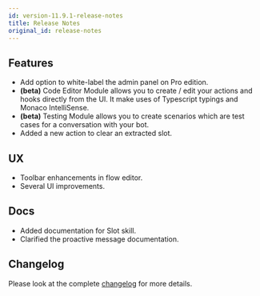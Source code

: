 ```yaml
---
id: version-11.9.1-release-notes
title: Release Notes
original_id: release-notes
---
```


## Features

* Add option to white-label the admin panel on Pro edition.
* **(beta)** Code Editor Module allows you to create / edit your actions and hooks directly from the UI. It make uses of Typescript typings and Monaco IntelliSense.
* **(beta)** Testing Module allows you to create scenarios which are test cases for a conversation with your bot.
* Added a new action to clear an extracted slot.

## UX
* Toolbar enhancements in flow editor.
* Several UI improvements.

## Docs
* Added documentation for Slot skill.
* Clarified the proactive message documentation.

## Changelog

Please look at the complete [changelog](https://github.com/botpress/botpress/blob/master/CHANGELOG.md) for more details.
